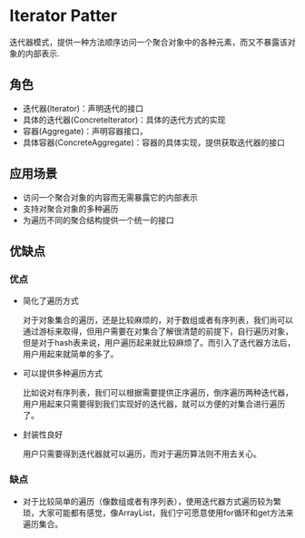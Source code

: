 # Iterator Patter
 迭代器模式，提供一种方法顺序访问一个聚合对象中的各种元素，而又不暴露该对象的内部表示.

## 角色
* 迭代器(Iterator)：声明迭代的接口
* 具体的迭代器(ConcreteIterator)：具体的迭代方式的实现
* 容器(Aggregate)：声明容器接口，
* 具体容器(ConcreteAggregate)：容器的具体实现，提供获取迭代器的接口

## 应用场景

* 访问一个聚合对象的内容而无需暴露它的内部表示
* 支持对聚合对象的多种遍历
* 为遍历不同的聚合结构提供一个统一的接口

## 优缺点

### 优点
   * 简化了遍历方式
      
     对于对象集合的遍历，还是比较麻烦的，对于数组或者有序列表，我们尚可以通过游标来取得，但用户需要在对集合了解很清楚的前提下，自行遍历对象，但是对于hash表来说，用户遍历起来就比较麻烦了。而引入了迭代器方法后，用户用起来就简单的多了。
   
   * 可以提供多种遍历方式
     
     比如说对有序列表，我们可以根据需要提供正序遍历，倒序遍历两种迭代器，用户用起来只需要得到我们实现好的迭代器，就可以方便的对集合进行遍历了。
   
   * 封装性良好
     
     用户只需要得到迭代器就可以遍历，而对于遍历算法则不用去关心。
     
### 缺点 
  * 对于比较简单的遍历（像数组或者有序列表），使用迭代器方式遍历较为繁琐，大家可能都有感觉，像ArrayList，我们宁可愿意使用for循环和get方法来遍历集合。